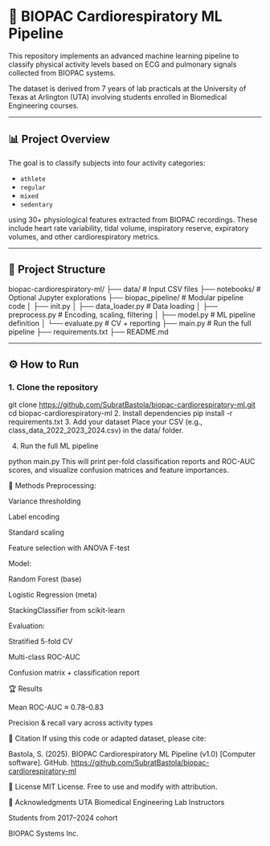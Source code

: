 # 🧠 BIOPAC Cardiorespiratory ML Pipeline

This repository implements an advanced machine learning pipeline to classify physical activity levels based on ECG and pulmonary signals collected from BIOPAC systems.

The dataset is derived from 7 years of lab practicals at the University of Texas at Arlington (UTA) involving students enrolled in Biomedical Engineering courses.

---

## 📊 Project Overview

The goal is to classify subjects into four activity categories:

- `athlete`
- `regular`
- `mixed`
- `sedentary`

using 30+ physiological features extracted from BIOPAC recordings. These include heart rate variability, tidal volume, inspiratory reserve, expiratory volumes, and other cardiorespiratory metrics.

---

## 🧱 Project Structure

biopac-cardiorespiratory-ml/
├── data/ # Input CSV files
├── notebooks/ # Optional Jupyter explorations
├── biopac_pipeline/ # Modular pipeline code
│ ├── init.py
│ ├── data_loader.py # Data loading
│ ├── preprocess.py # Encoding, scaling, filtering
│ ├── model.py # ML pipeline definition
│ └── evaluate.py # CV + reporting
├── main.py # Run the full pipeline
├── requirements.txt
├── README.md



---

## ⚙️ How to Run

### 1. Clone the repository

git clone https://github.com/SubratBastola/biopac-cardiorespiratory-ml.git
cd biopac-cardiorespiratory-ml
2. Install dependencies
pip install -r requirements.txt
3. Add your dataset
Place your CSV (e.g., class_data_2022_2023_2024.csv) in the data/ folder.

4. Run the full ML pipeline

python main.py
This will print per-fold classification reports and ROC-AUC scores, and visualize confusion matrices and feature importances.

🧠 Methods
Preprocessing:

Variance thresholding

Label encoding

Standard scaling

Feature selection with ANOVA F-test

Model:

Random Forest (base)

Logistic Regression (meta)

StackingClassifier from scikit-learn

Evaluation:

Stratified 5-fold CV

Multi-class ROC-AUC

Confusion matrix + classification report

🏆 Results

Mean ROC-AUC ≈ 0.78–0.83

Precision & recall vary across activity types

📌 Citation
If using this code or adapted dataset, please cite:

Bastola, S. (2025). BIOPAC Cardiorespiratory ML Pipeline (v1.0) [Computer software]. GitHub. https://github.com/SubratBastola/biopac-cardiorespiratory-ml

📜 License
MIT License. Free to use and modify with attribution.

🙌 Acknowledgments
UTA Biomedical Engineering Lab Instructors

Students from 2017–2024 cohort

BIOPAC Systems Inc.
